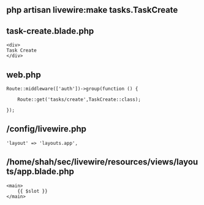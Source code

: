 ## php artisan livewire:make tasks.TaskCreate
## task-create.blade.php
```
<div>
Task Create
</div>
```
## web.php
```
Route::middleware(['auth'])->group(function () {
   
    Route::get('tasks/create',TaskCreate::class);
  
});  
```
## /config/livewire.php
```
'layout' => 'layouts.app',
```
## /home/shah/sec/livewire/resources/views/layouts/app.blade.php
```
<main>
    {{ $slot }}
</main>
```

